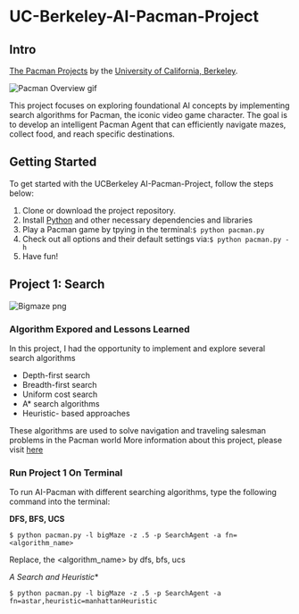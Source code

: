 # UC-Berkeley-AI-Pacman-Project
## Intro
[The Pacman Projects](http://ai.berkeley.edu/project_overview.html) by the [University of California, Berkeley](http://berkeley.edu/).

![Pacman Overview gif](http://ai.berkeley.edu/images/pacman_game.gif)

This project focuses on exploring foundational AI concepts by implementing search algorithms for Pacman, the iconic video game character. The goal is to develop an intelligent Pacman Agent that can efficiently navigate mazes, collect food, and reach specific destinations.

## Getting Started
To get started with the UCBerkeley AI-Pacman-Project, follow the steps below:
1. Clone or download the project repository.
2. Install [Python](https://www.python.org/) and other necessary dependencies and libraries
3. Play a Pacman game by tpying in the terminal:```$ python pacman.py```
4. Check out all options and their default settings via:```$ python pacman.py -h```
5. Have fun!

## Project 1: Search

![Bigmaze png](http://ai.berkeley.edu/projects/release/search/v1/001/maze.png)

### Algorithm Expored and Lessons Learned
In this project, I had the opportunity to implement and explore several search algorithms

- Depth-first search
- Breadth-first search
- Uniform cost search
- A* search algorithms
- Heuristic- based approaches

These algorithms are used to solve navigation and traveling salesman problems in the Pacman world
More information about this project, please visit [here](http://ai.berkeley.edu/search.html)

### Run Project 1 On Terminal
To run AI-Pacman with different searching algorithms, type the following command into the terminal:

**DFS, BFS, UCS**

```
$ python pacman.py -l bigMaze -z .5 -p SearchAgent -a fn=<algorithm_name>
```

Replace, the <algorithm_name> by dfs, bfs, ucs

**A* Search and Heuristic**

```
$ python pacman.py -l bigMaze -z .5 -p SearchAgent -a fn=astar,heuristic=manhattanHeuristic
```